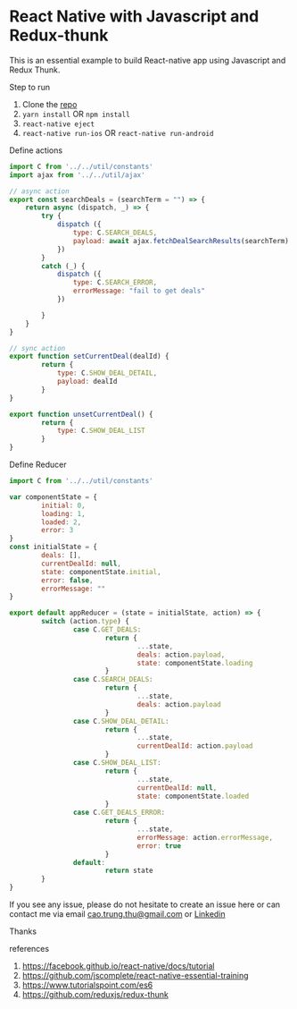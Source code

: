 # React Native with Javascript and Redux-thunk
This is an essential example to build React-native app using Javascript and Redux Thunk.

Step to run
1. Clone the [repo](https://github.com/diegothucao/react-native-javascript-redux-thunk-template)
2. `yarn install` OR `npm install`
3. `react-native eject`
4. `react-native run-ios` OR `react-native run-android`

Define actions 

```javascript 
import C from '../../util/constants'
import ajax from '../../util/ajax'

// async action
export const searchDeals = (searchTerm = "") => {
	return async (dispatch, _) => {
		try {
			dispatch ({
				type: C.SEARCH_DEALS,
				payload: await ajax.fetchDealSearchResults(searchTerm)
			})
		}
		catch (_) {
			dispatch ({
				type: C.SEARCH_ERROR,
				errorMessage: "fail to get deals"
			})

		}
	}
}

// sync action
export function setCurrentDeal(dealId) {
		return {
			type: C.SHOW_DEAL_DETAIL,
			payload: dealId
		}
}

export function unsetCurrentDeal() {
		return {
			type: C.SHOW_DEAL_LIST
		}
}
```

Define Reducer 

```javascript 
import C from '../../util/constants'

var componentState = {
        initial: 0,
        loading: 1,
        loaded: 2,
        error: 3
}
const initialState = {
        deals: [],
        currentDealId: null,
        state: componentState.initial,
        error: false,
        errorMessage: ""
}

export default appReducer = (state = initialState, action) => {
        switch (action.type) {
                case C.GET_DEALS:
                        return {
                                ...state,
                                deals: action.payload,
                                state: componentState.loading
                        }
                case C.SEARCH_DEALS:
                        return {
                                ...state,
                                deals: action.payload
                        }
                case C.SHOW_DEAL_DETAIL:
                        return {
                                ...state,
                                currentDealId: action.payload
                        }
                case C.SHOW_DEAL_LIST:
                        return {
                                ...state,
                                currentDealId: null,
                                state: componentState.loaded
                        }
                case C.GET_DEALS_ERROR:
                        return {
                                ...state,
                                errorMessage: action.errorMessage,
                                error: true
                        }
                default:
                        return state
        }
}
```

If you see any issue, please do not hesitate to create an issue here or can contact me via email cao.trung.thu@gmail.com or [Linkedin](https://www.linkedin.com/in/diegothucao/)

Thanks

references
1. https://facebook.github.io/react-native/docs/tutorial
2. https://github.com/jscomplete/react-native-essential-training
3. https://www.tutorialspoint.com/es6
4. https://github.com/reduxjs/redux-thunk
